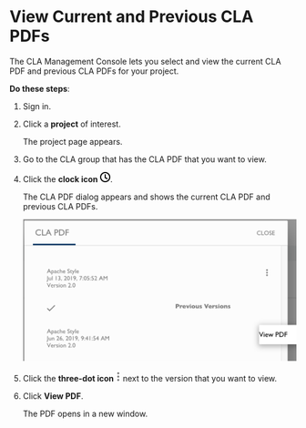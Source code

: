 # View Current and Previous CLA PDFs
The CLA Management Console lets you select and view the current CLA PDF and previous CLA PDFs for your project.

**Do these steps**:

1. Sign in.

2. Click a **project** of interest.

   The project page appears.
3. Go to the CLA group that has the CLA PDF that you want to view.

4. Click the **clock icon** ![clock](imgs/clock-icon.png).

   The CLA PDF dialog appears and shows the current CLA PDF and previous CLA PDFs.

   ![CLA View CLA PDF Versions](imgs/CLA-View-CLA-PDF-Versions.png) 

5. Click the **three-dot icon** ![view](imgs/three-dot-icon.png) next to the version that you want to view.

6. Click **View PDF**.

   The PDF opens in a new window.